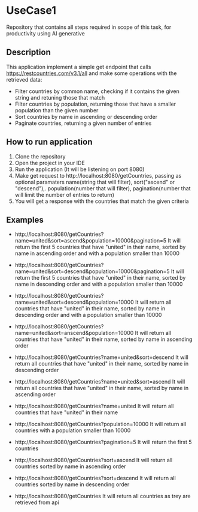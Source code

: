 # UseCase1
Repository that contains all steps required in scope of this task, for productivity using AI generative 

## Description

This application implement a simple get endpoint that calls https://restcountries.com/v3.1/all and make some operations with the retrieved data:

- Filter countries by common name, checking if it contains the given string and retuning those that match
- Filter countries by population, returning those that have a smaller population than the given number
- Sort countries by name in ascending or descending order
- Paginate countries, returning a given number of entries

## How to run application

1. Clone the repository
2. Open the project in your IDE
3. Run the application (It will be listening on port 8080)
4. Make get request to http://localhost:8080/getCountries, passing as optional paramaters name(string that will filter), sort("ascend" or "descend"),.
    population(number that will filter), pagination(number that will limit the number of entries to return)
5. You will get a response with the countries that match the given criteria

## Examples

- http://localhost:8080/getCountries?name=united&sort=ascend&population=10000&pagination=5
  It  will return the first 5 countries that have "united" in their name, sorted by name in ascending order and with a population smaller than 10000

- http://localhost:8080/getCountries?name=united&sort=descend&population=10000&pagination=5
  It  will return the first 5 countries that have "united" in their name, sorted by name in descending order and with a population smaller than 10000

- http://localhost:8080/getCountries?name=united&sort=descend&population=10000
  It  will return all countries that have "united" in their name, sorted by name in descending order and with a population smaller than 10000

- http://localhost:8080/getCountries?name=united&sort=anscend&population=10000
  It  will return all countries that have "united" in their name, sorted by name in ascending order

- http://localhost:8080/getCountries?name=united&sort=descend
  It  will return all countries that have "united" in their name, sorted by name in descending order

- http://localhost:8080/getCountries?name=united&sort=ascend
  It  will return all countries that have "united" in their name, sorted by name in ascending order

- http://localhost:8080/getCountries?name=united
  It  will return all countries that have "united" in their name

- http://localhost:8080/getCountries?population=10000
  It  will return all countries with a population smaller than 10000

- http://localhost:8080/getCountries?pagination=5
  It  will return the first 5 countries

- http://localhost:8080/getCountries?sort=ascend
  It  will return all countries sorted by name in ascending order

- http://localhost:8080/getCountries?sort=descend
  It  will return all countries sorted by name in descending order

- http://localhost:8080/getCountries
  It will return all countries as trey are retrieved from api